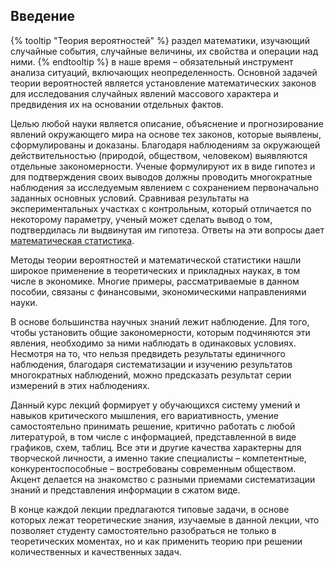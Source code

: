## Введение

{% tooltip "Теория вероятностей" %} раздел математики, изучающий случайные события, случайные величины, их свойства и операции над ними. {% endtooltip %} в наше время – обязательный инструмент анализа ситуаций, включающих неопределенность. Основной задачей теории вероятностей является установление математических законов для исследования случайных явлений массового характера и предвидения их на основании отдельных фактов.

Целью любой науки является описание, объяснение и прогнозирование явлений окружающего мира на основе тех законов, которые выявлены, сформулированы и доказаны. Благодаря наблюдениям за окружающей действительностью (природой, обществом, человеком) выявляются отдельные закономерности. Ученые формулируют их в виде гипотез и для подтверждения своих выводов должны проводить многократные наблюдения за исследуемым явлением с сохранением первоначально заданных основных условий. Сравнивая результаты на экспериментальных участках с контрольным, который отличается по некоторому параметру, ученый может сделать вывод о том, подтвердилась ли выдвинутая им гипотеза. Ответы на эти вопросы дает [математическая статистика](../../GLOSSARY.md#математическая-статистика).

Методы теории вероятностей и математической статистики нашли широкое применение в теоретических и прикладных науках, в том числе в экономике. Многие примеры, рассматриваемые в данном пособии, связаны с финансовыми, экономическими направлениями науки.

В основе большинства научных знаний лежит наблюдение. Для того, чтобы установить общие закономерности, которым подчиняются эти явления, необходимо за ними наблюдать в одинаковых условиях. Несмотря на то, что нельзя предвидеть результаты единичного наблюдения, благодаря систематизации и изучению результатов многократных наблюдений, можно предсказать результат серии измерений в этих наблюдениях.

Данный курс лекций формирует у обучающихся систему умений и навыков критического мышления, его вариативность, умение самостоятельно принимать решение, критично работать с любой литературой, в том числе с информацией, представленной в виде графиков, схем, таблиц. Все эти и другие качества характерны для творческой личности, а именно такие специалисты – компетентные, конкурентоспособные – востребованы современным обществом.
Акцент делается на знакомство с разными приемами систематизации знаний и представления информации в сжатом виде.


В конце каждой лекции предлагаются типовые задачи, в основе которых лежат теоретические знания, изучаемые в данной лекции, что позволяет студенту самостоятельно разобраться не только в теоретических моментах, но и как применить теорию при решении количественных и качественных задач.